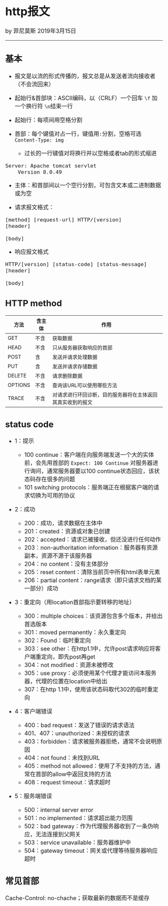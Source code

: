 <font size="4">

# http报文

by 菲尼莫斯 2019年3月15日

---

## 基本

* 报文是以流的形式传播的，报文总是从发送者流向接收者（不会流回来）

* 起始行&首部块：ASCII编码，以（CRLF）一个回车 `\f` 加一个换行符 `\n`结束一行

* 起始行：每项间用空格分割

* 首部：每个键值对占一行，键值用`:`分割，空格可选 `Content-Type: img`
    * 过长的一行键值对将换行并以空格或者tab的形式缩进
```
Server: Apache tomcat servlet
    Version 8.0.49
```

* 主体：和首部间以一个空行分割，可包含文本或二进制数据或为空

* 请求报文格式：

```
[method] [request-url] HTTP/[version]
[header]

[body]
```

* 响应报文格式

```
HTTP/[version] [status-code] [status-message]
[header]

[body]
```

## HTTP method

|方法   |含主体    |作用                     |
| --    | --      | --                      |
|GET    |不含     |获取数据                  |
|HEAD   |不含     |只从服务器获取响应的首部    |
|POST   |含       |发送并请求处理数据         |
|PUT    |含       |发送并请求存储数据         |
|DELETE |不含     |请求删除数据               |
|OPTIONS|不含     |查询该URL可以使用哪些方法   |
|TRACE  |不含     |对请求进行环回诊断，目的服务器将在主体返回其真实收到的报文|

## status code

* 1：提示
    * 100 continue：客户端在向服务端发送一个大的实体前，会先用首部的 `Expect: 100 Continue` 对服务器进行询问，通常服务器要以100 continue状态回应，该状态码存在很多的问题
    * 101 switching protocols：服务端正在根据客户端的请求切换为可用的协议

* 2：成功
    * 200：成功，请求数据在主体中
    * 201：created：资源或对象已创建
    * 202：accepted：请求已被接收，但还没进行任何动作
    * 203：non-authoritation information：服务器有资源副本，资源不源于该服务器
    * 204：no content：没有主体部分
    * 205：reset content：清除当前页中所有html表单元素
    * 206：partial content：range请求（即只请求文档的某一部分）成功

* 3：重定向（用location首部指示要转移的地址）
    * 300：multiple choices：该资源包含多个版本，并给出首选版本
    * 301：moved permanently：永久重定向
    * 302：Found：临时重定向
    * 303：see other：在http1.1中，允许post请求响应将客户端重定向，即先post再get
    * 304：not modified：资源未被修改
    * 305：use proxy：必须使用某个代理才能访问本服务器，代理的位置在location中给出
    * 307：在http 1.1中，使用该状态码取代302的临时重定向

* 4：客户端错误
    * 400：bad request：发送了错误的请求语法
    * 401、407：unauthorized：未授权的请求
    * 403：forbidden：请求被服务器拒绝，通常不会说明原因
    * 404：not found：未找到URL
    * 405：method not allowed：使用了不支持的方法，通常在首部的allow中返回支持的方法
    * 408：request timeout：请求超时

* 5：服务端错误
    * 500：internal server error
    * 501：no implemented：请求超出能力范围
    * 502：bad gateway：作为代理服务器收到了一条伪响应，无法连接到父网关
    * 503：service unavailable：服务器维护中
    * 504：gateway timeout：网关或代理等待服务器响应超时

## 常见首部

Cache-Control: no-chache；获取最新的数据而不是缓存

</font>
